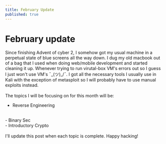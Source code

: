 ```yaml
---
title: February Update
published: true
---
```


# [](#header-1) February update

Since finishing Advent of cyber 2, I somehow got my usual machine in a perpetual state of blue screens all the way down. I dug my old macbook out of a bag that I used when doing web/mobile development and started cleaning it up. Whenever trying to run virutal-box VM's errors out so I guess I just won't use VM's ¯\_(ツ)_/¯. I got all the necessary tools I usually use in Kali with the exception of metasploit so I will probably have to use manual exploits instead.
<br/>
<br/>
The topics I will be focusing on for this month will be:
<br/>
- Reverse Engineering
<br/>
- Binary Sec
</br>
- Introductory Crypto
<br/>
<br/>
I'll update this post when each topic is complete. Happy hacking!